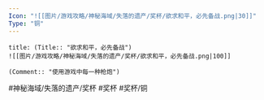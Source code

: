 ```yaml
---
Icon: "![[图片/游戏攻略/神秘海域/失落的遗产/奖杯/欲求和平，必先备战.png|30]]"
Type: "铜"
---
```

```ad-common-bronze-trophy
title: (Title:: "欲求和平，必先备战")
![[图片/游戏攻略/神秘海域/失落的遗产/奖杯/欲求和平，必先备战.png|100]]

(Comment:: "使用游戏中每一种枪炮")
```

#神秘海域/失落的遗产/奖杯 #奖杯 #奖杯/铜
